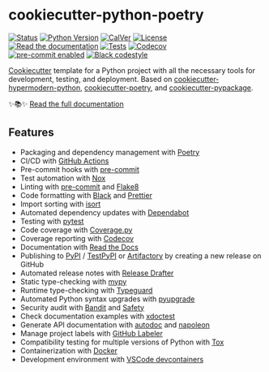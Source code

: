 # cookiecutter-python-poetry

<!-- badges-begin -->

[![Status][badge-status]][badge-status]
[![Python Version][badge-python-version]][github-repo]
[![CalVer][badge-calver]][calver]
[![License][badge-license]][license]<br>
[![Read the documentation][badge-readthedocs-repo]][readthedocs-repo]
[![Tests][badge-github-actions-repo]][github-actions-repo]
[![Codecov][badge-codecov]][codecov]<br>
[![pre-commit enabled][badge-pre-commit]][pre-commit]
[![Black codestyle][badge-black]][black]

<!-- badges-end -->

[Cookiecutter] template for a Python project with all the necessary tools for development, testing, and deployment. Based on [cookiecutter-hypermodern-python], [cookiecutter-poetry], and [cookiecutter-pypackage].

✨📚✨ [Read the full documentation][readthedocs-repo]

## Features

<!-- features-begin -->

- Packaging and dependency management with [Poetry]
- CI/CD with [GitHub Actions][github-actions]
- Pre-commit hooks with [pre-commit]
- Test automation with [Nox]
- Linting with [pre-commit] and [Flake8]
- Code formatting with [Black] and [Prettier]
- Import sorting with [isort]
- Automated dependency updates with [Dependabot]
- Testing with [pytest]
- Code coverage with [Coverage.py]
- Coverage reporting with [Codecov]
- Documentation with [Read the Docs][read-the-docs]
- Publishing to [PyPI] / [TestPyPI] or [Artifactory] by creating a new release on GitHub
- Automated release notes with [Release Drafter][release-drafter]
- Static type-checking with [mypy]
- Runtime type-checking with [Typeguard]
- Automated Python syntax upgrades with [pyupgrade]
- Security audit with [Bandit] and [Safety]
- Check documentation examples with [xdoctest]
- Generate API documentation with [autodoc] and [napoleon]
- Manage project labels with [GitHub Labeler][github-labeler]
- Compatibility testing for multiple versions of Python with [Tox]
- Containerization with [Docker]
- Development environment with [VSCode devcontainers][devcontainers]

<!-- features-end -->

<!-- urls-begin -->
<!-- features -->
[artifactory]: https://jfrog.com/artifactory
[autodoc]: https://www.sphinx-doc.org/en/master/usage/extensions/autodoc.html
[bandit]: https://github.com/PyCQA/bandit
[black]: https://github.com/psf/black
[calver]: http://calver.org/
[codecov]: https://codecov.io/
[coverage.py]: https://coverage.readthedocs.io/
[dependabot]: https://github.com/dependabot/dependabot-core
[devcontainers]: https://code.visualstudio.com/docs/devcontainers/containers
[docker]: https://www.docker.com
[flake8]: http://flake8.pycqa.org
[github-actions]: https://github.com/features/actions
[github-labeler]: https://github.com/marketplace/actions/github-labeler
[isort]: https://pycqa.github.io/isort/
[mypy]: https://mypy.readthedocs.io/
[napoleon]: https://www.sphinx-doc.org/en/master/usage/extensions/napoleon.html
[nox]: https://nox.thea.codes/
[poetry]: https://python-poetry.org/
[pre-commit]: https://pre-commit.com/
[prettier]: https://prettier.io/
[pypi]: https://pypi.org/
[pytest]: https://docs.pytest.org/en/latest/
[pyupgrade]: https://github.com/asottile/pyupgrade
[read-the-docs]: https://readthedocs.org/
[release-drafter]: https://github.com/release-drafter/release-drafter
[safety]: https://github.com/pyupio/safety
[testpypi]: https://test.pypi.org/
[tox]: https://tox.wiki/
[typeguard]: https://github.com/agronholm/typeguard
[xdoctest]: https://github.com/Erotemic/xdoctest
<!-- cookiecutter-python-poetry -->
[codecov]: https://codecov.io/gh/megthommes/cookiecutter-python-poetry-instance
[github-actions-repo]: https://github.com/megthommes/cookiecutter-python-poetry/actions?workflow=Tests
[license]: https://opensource.org/licenses/MIT
[readthedocs-repo]: https://cookiecutter-python-poetry.readthedocs.io/
[github-repo]: https://github.com/megthommes/cookiecutter-python-poetry
[cookiecutter]: https://github.com/audreyr/cookiecutter
[cookiecutter-hypermodern-python]: https://github.com/cjolowicz/cookiecutter-hypermodern-python
[cookiecutter-poetry]: https://github.com/fpgmaas/cookiecutter-poetry
[cookiecutter-pypackage]: https://github.com/Nekroze/cookiecutter-pypackage/
<!-- badges -->
[badge-black]: https://img.shields.io/badge/code%20style-black-000000.svg
[badge-calver]: https://img.shields.io/badge/calver-YYYY.MM.DD-22bfda.svg
[badge-codecov]: https://codecov.io/gh/megthommes/cookiecutter-python-poetry-instance/branch/main/graph/badge.svg
[badge-github-actions-repo]: https://github.com/megthommes/cookiecutter-python-poetry/workflows/Tests/badge.svg
[badge-license]: https://img.shields.io/github/license/megthommes/cookiecutter-python-poetry
[badge-pre-commit]: https://img.shields.io/badge/pre--commit-enabled-brightgreen?logo=pre-commit&logoColor=white
[badge-python-version]: https://img.shields.io/pypi/pyversions/cookiecutter-python-poetry-instance
[badge-readthedocs-repo]: https://img.shields.io/readthedocs/cookiecutter-python-poetry/latest.svg?label=Read%20the%20Docs
[badge-status]: https://badgen.net/badge/status/alpha/d8624d
<!-- urls-end -->